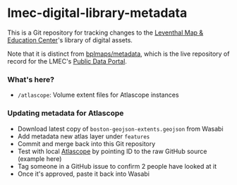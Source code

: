 # lmec-digital-library-metadata

This is a Git repository for tracking changes to the [Leventhal Map & Education Center](https://leventhalmap.org)'s library of digital assets.

Note that it is distinct from [bplmaps/metadata](https://github.com/bplmaps/metadata), which is the live repository of record for the LMEC's [Public Data Portal](https://data.leventhalmap.org/#/).

### What's here?

* `/atlascope`: Volume extent files for Atlascope instances

### Updating metadata for Atlascope

* Download latest copy of `boston-geojson-extents.geojson` from Wasabi
* Add metadata new atlas layer under `features`
* Commit and merge back into this Git repository
* Test with local [Atlascope](https://github.com/bplmaps/atlascope-v2) by pointing ID to the raw GitHub source (example here)
* Tag someone in a GitHub issue to confirm 2 people have looked at it
* Once it's approved, paste it back into Wasabi
